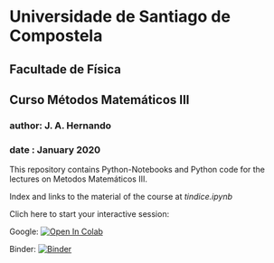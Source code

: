 # Universidade de Santiago de Compostela
## Facultade de Física
## Curso Métodos Matemáticos III
### author: J. A. Hernando
### date  : January 2020


This repository contains Python-Notebooks and Python code for the lectures
on Metodos Matemáticos III.

Index and links to the material of the course at *tindice.ipynb*

Clich here to start your interactive session:

Google: 
[![Open In Colab](https://colab.research.google.com/assets/colab-badge.svg)](https://colab.research.google.com/github/jahernando/USC-MMIII/master/tindice.ipynb)

Binder:
[![Binder](https://mybinder.org/badge_logo.svg)](https://mybinder.org/v2/gh/jahernando/USC-MMIII/master)
